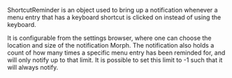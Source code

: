 ShortcutReminder is an object used to bring up a notification whenever a menu entry that has a keyboard shortcut is clicked on instead of using the keyboard.It is configurable from the settings browser, where one can choose the location and size of the notification Morph. The notification also holds a count of how many times a specific menu entry has been reminded for, and will only notify up to that limit. It is possible to set this limit to -1 such that it will always notify.